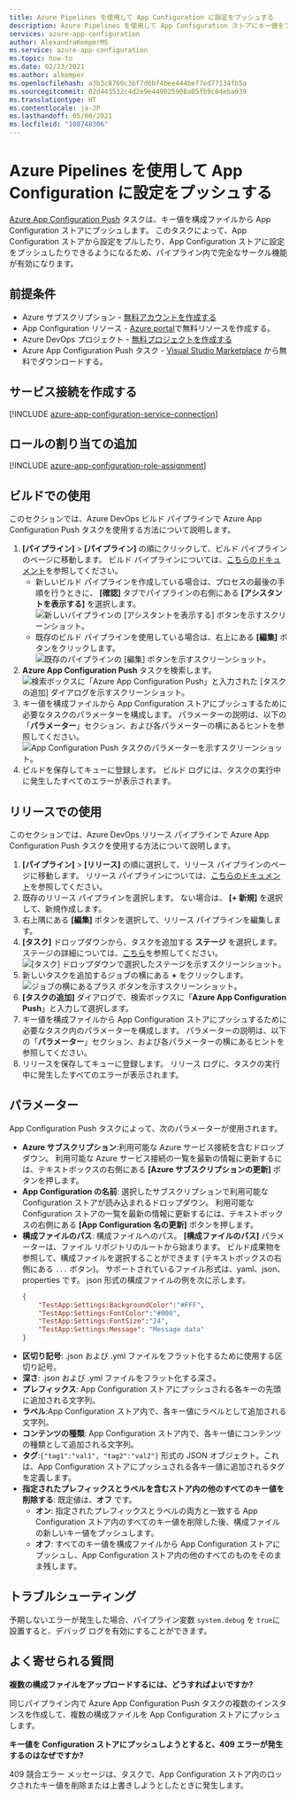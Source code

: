 ```yaml
---
title: Azure Pipelines を使用して App Configuration に設定をプッシュする
description: Azure Pipelines を使用して App Configuration ストアにキー値をプッシュする方法について説明します
services: azure-app-configuration
author: AlexandraKemperMS
ms.service: azure-app-configuration
ms.topic: how-to
ms.date: 02/23/2021
ms.author: alkemper
ms.openlocfilehash: a3b3c8760c3bf7d6bf4bee444bef7ed77134fb5a
ms.sourcegitcommit: 02d443532c4d2e9e449025908a05fb9c84eba039
ms.translationtype: HT
ms.contentlocale: ja-JP
ms.lasthandoff: 05/06/2021
ms.locfileid: "108748306"
---
```

# <a name="push-settings-to-app-configuration-with-azure-pipelines"></a>Azure Pipelines を使用して App Configuration に設定をプッシュする

[Azure App Configuration Push](https://marketplace.visualstudio.com/items?itemName=AzureAppConfiguration.azure-app-configuration-task-push) タスクは、キー値を構成ファイルから App Configuration ストアにプッシュします。 このタスクによって、App Configuration ストアから設定をプルしたり、App Configuration ストアに設定をプッシュしたりできるようになるため、パイプライン内で完全なサークル機能が有効になります。

## <a name="prerequisites"></a>前提条件

- Azure サブスクリプション - [無料アカウントを作成する](https://azure.microsoft.com/free/)
- App Configuration リソース - [Azure portal](https://portal.azure.com)で無料リソースを作成する。
- Azure DevOps プロジェクト - [無料プロジェクトを作成する](https://go.microsoft.com/fwlink/?LinkId=2014881)
- Azure App Configuration Push タスク - [Visual Studio Marketplace](https://marketplace.visualstudio.com/items?itemName=AzureAppConfiguration.azure-app-configuration-task-push) から無料でダウンロードする。

## <a name="create-a-service-connection"></a>サービス接続を作成する

[!INCLUDE [azure-app-configuration-service-connection](../../includes/azure-app-configuration-service-connection.md)]

## <a name="add-role-assignment"></a>ロールの割り当ての追加

[!INCLUDE [azure-app-configuration-role-assignment](../../includes/azure-app-configuration-role-assignment.md)]

## <a name="use-in-builds"></a>ビルドでの使用

このセクションでは、Azure DevOps ビルド パイプラインで Azure App Configuration Push タスクを使用する方法について説明します。

1. **[パイプライン]**  >  **[パイプライン]** の順にクリックして、ビルド パイプラインのページに移動します。 ビルド パイプラインについては、[こちらのドキュメント](/azure/devops/pipelines/create-first-pipeline?tabs=tfs-2018-2)を参照してください。
      - 新しいビルド パイプラインを作成している場合は、プロセスの最後の手順を行うときに、 **[確認]** タブでパイプラインの右側にある **[アシスタントを表示する]** を選択します。
      ![新しいパイプラインの [アシスタントを表示する] ボタンを示すスクリーンショット。](./media/new-pipeline-show-assistant.png)
      - 既存のビルド パイプラインを使用している場合は、右上にある **[編集]** ボタンをクリックします。
      ![既存のパイプラインの [編集] ボタンを示すスクリーンショット。](./media/existing-pipeline-show-assistant.png)
1. **Azure App Configuration Push** タスクを検索します。
![検索ボックスに「Azure App Configuration Push」と入力された [タスクの追加] ダイアログを示すスクリーンショット。](./media/add-azure-app-configuration-push-task.png)
1. キー値を構成ファイルから App Configuration ストアにプッシュするために必要なタスクのパラメーターを構成します。 パラメーターの説明は、以下の「**パラメーター**」セクション、および各パラメーターの横にあるヒントを参照してください。
![App Configuration Push タスクのパラメーターを示すスクリーンショット。](./media/azure-app-configuration-push-parameters.png)
1. ビルドを保存してキューに登録します。 ビルド ログには、タスクの実行中に発生したすべてのエラーが表示されます。

## <a name="use-in-releases"></a>リリースでの使用

このセクションでは、Azure DevOps リリース パイプラインで Azure App Configuration Push タスクを使用する方法について説明します。

1. **[パイプライン]**  >  **[リリース]** の順に選択して、リリース パイプラインのページに移動します。 リリース パイプラインについては、[こちらのドキュメント](/azure/devops/pipelines/release)を参照してください。
1. 既存のリリース パイプラインを選択します。 ない場合は、 **[+ 新規]** を選択して、新規作成します。
1. 右上隅にある **[編集]** ボタンを選択して、リリース パイプラインを編集します。
1. **[タスク]** ドロップダウンから、タスクを追加する **ステージ** を選択します。 ステージの詳細については、[こちら](/azure/devops/pipelines/release/environments)を参照してください。
![[タスク] ドロップダウンで選択したステージを示すスクリーンショット。](./media/pipeline-stage-tasks.png)
1. 新しいタスクを追加するジョブの横にある **+** をクリックします。
![ジョブの横にあるプラス ボタンを示すスクリーンショット。](./media/add-task-to-job.png)
1. **[タスクの追加]** ダイアログで、検索ボックスに「**Azure App Configuration Push**」と入力して選択します。
1. キー値を構成ファイルから App Configuration ストアにプッシュするために必要なタスク内のパラメーターを構成します。 パラメーターの説明は、以下の「**パラメーター**」セクション、および各パラメーターの横にあるヒントを参照してください。
1. リリースを保存してキューに登録します。 リリース ログに、タスクの実行中に発生したすべてのエラーが表示されます。

## <a name="parameters"></a>パラメーター

App Configuration Push タスクによって、次のパラメーターが使用されます。

- **Azure サブスクリプション**:利用可能な Azure サービス接続を含むドロップダウン。 利用可能な Azure サービス接続の一覧を最新の情報に更新するには、テキストボックスの右側にある **[Azure サブスクリプションの更新]** ボタンを押します。
- **App Configuration の名前**: 選択したサブスクリプションで利用可能な Configuration ストアが読み込まれるドロップダウン。 利用可能な Configuration ストアの一覧を最新の情報に更新するには、テキストボックスの右側にある **[App Configuration 名の更新]** ボタンを押します。
- **構成ファイルのパス**: 構成ファイルへのパス。 **[構成ファイルのパス]** パラメーターは、ファイル リポジトリのルートから始まります。 ビルド成果物を参照して、構成ファイルを選択することができます (テキストボックスの右側にある `...` ボタン)。 サポートされているファイル形式は、yaml、json、properties です。 json 形式の構成ファイルの例を次に示します。
    ```json
    {
        "TestApp:Settings:BackgroundColor":"#FFF",
        "TestApp:Settings:FontColor":"#000",
        "TestApp:Settings:FontSize":"24",
        "TestApp:Settings:Message": "Message data"
    }
    ```
- **区切り記号**: .json および .yml ファイルをフラット化するために使用する区切り記号。
- **深さ**: .json および .yml ファイルをフラット化する深さ。
- **プレフィックス**: App Configuration ストアにプッシュされる各キーの先頭に追加される文字列。
- **ラベル**:App Configuration ストア内で、各キー値にラベルとして追加される文字列。
- **コンテンツの種類**: App Configuration ストア内で、各キー値にコンテンツの種類として追加される文字列。
- **タグ**:`{"tag1":"val1", "tag2":"val2"}` 形式の JSON オブジェクト。これは、App Configuration ストアにプッシュされる各キー値に追加されるタグを定義します。
- **指定されたプレフィックスとラベルを含むストア内の他のすべてのキー値を削除する**: 既定値は、**オフ** です。
  - **オン**: 指定されたプレフィックスとラベルの両方と一致する App Configuration ストア内のすべてのキー値を削除した後、構成ファイルの新しいキー値をプッシュします。
  - **オフ**: すべてのキー値を構成ファイルから App Configuration ストアにプッシュし、App Configuration ストア内の他のすべてのものをそのまま残します。



## <a name="troubleshooting"></a>トラブルシューティング

予期しないエラーが発生した場合、パイプライン変数 `system.debug` を `true`に設置すると、デバッグ ログを有効にすることができます。

## <a name="faq"></a>よく寄せられる質問

**複数の構成ファイルをアップロードするには、どうすればよいですか?**

同じパイプライン内で Azure App Configuration Push タスクの複数のインスタンスを作成して、複数の構成ファイルを App Configuration ストアにプッシュします。

**キー値を Configuration ストアにプッシュしようとすると、409 エラーが発生するのはなぜですか?**

409 競合エラー メッセージは、タスクで、App Configuration ストア内のロックされたキー値を削除または上書きしようとしたときに発生します。
